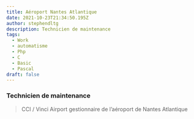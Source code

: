 ```yaml
---
title: Aéroport Nantes Atlantique
date: 2021-10-23T21:34:50.195Z
author: stephendltg
description: Technicien de maintenance
tags:
  - Work
  - automatisme
  - Php
  - C
  - Basic
  - Pascal
draft: false
---
```

### Technicien de maintenance



> CCI / Vinci Airport gestionnaire de l’aéroport de Nantes Atlantique